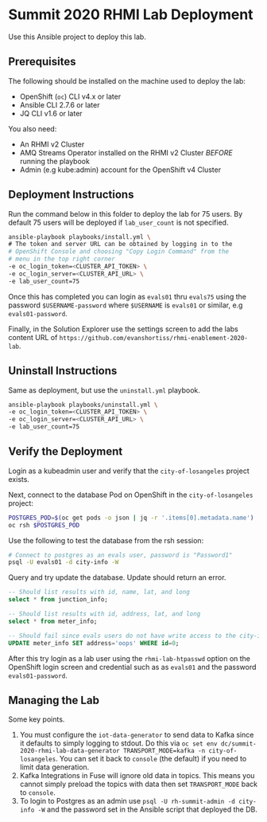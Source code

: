 # Summit 2020 RHMI Lab Deployment

Use this Ansible project to deploy this lab.

## Prerequisites

The following should be installed on the machine used to deploy the lab:

* OpenShift (`oc`) CLI v4.x or later
* Ansible CLI 2.7.6 or later
* JQ CLI v1.6 or later

You also need:

* An RHMI v2 Cluster
* AMQ Streams Operator installed on the RHMI v2 Cluster *BEFORE* running the playbook
* Admin (e.g kube:admin) account for the OpenShift v4 Cluster

## Deployment Instructions

Run the command below in this folder to deploy the lab for 75 users. By default
75 users will be deployed if `lab_user_count` is not specified.

```bash
ansible-playbook playbooks/install.yml \
# The token and server URL can be obtained by logging in to the 
# OpenShift Console and choosing "Copy Login Command" from the
# menu in the top right corner
-e oc_login_token=<CLUSTER_API_TOKEN> \
-e oc_login_server=<CLUSTER_API_URL> \
-e lab_user_count=75
```

Once this has completed you can login as `evals01` thru `evals75` using the
password `$USERNAME-password` where `$USERNAME` is `evals01` or similar, e.g
`evals01-password`.

Finally, in the Solution Explorer use the settings screen to add the labs content URL of `https://github.com/evanshortiss/rhmi-enablement-2020-lab`.

## Uninstall Instructions

Same as deployment, but use the `uninstall.yml` playbook.

```bash
ansible-playbook playbooks/uninstall.yml \
-e oc_login_token=<CLUSTER_API_TOKEN> \
-e oc_login_server=<CLUSTER_API_URL> \
-e lab_user_count=75
```

## Verify the Deployment

Login as a kubeadmin user and verify that the `city-of-losangeles` project exists.

Next, connect to the database Pod on OpenShift in the `city-of-losangeles`
project:

```bash
POSTGRES_POD=$(oc get pods -o json | jq -r '.items[0].metadata.name')
oc rsh $POSTGRES_POD
```

Use the following to test the database from the rsh session:

```bash
# Connect to postgres as an evals user, password is "Password1"
psql -U evals01 -d city-info -W
```

Query and try update the database. Update should return an error.

```sql
-- Should list results with id, name, lat, and long
select * from junction_info;

-- Should list results with id, address, lat, and long
select * from meter_info;

-- Should fail since evals users do not have write access to the city-info db
UPDATE meter_info SET address='oops' WHERE id=0;
```

After this try login as a lab user using the `rhmi-lab-htpasswd` option on the
OpenShift login screen and credential such as as `evals01` and the password
`evals01-password`.

## Managing the Lab

Some key points.

1. You must configure the `iot-data-generator` to send data to Kafka since it defaults to simply logging to stdout. Do this via `oc set env dc/summit-2020-rhmi-lab-data-generator TRANSPORT_MODE=kafka -n city-of-losangeles`. You can set it back to `console` (the default) if you need to limit data generation.
2. Kafka Integrations in Fuse will ignore old data in topics. This means you cannot simply preload the topics with data then set `TRANSPORT_MODE` back to `console`.
3. To login to Postgres as an admin use `psql -U rh-summit-admin -d city-info -W` and the password set in the Ansible script that deployed the DB.
